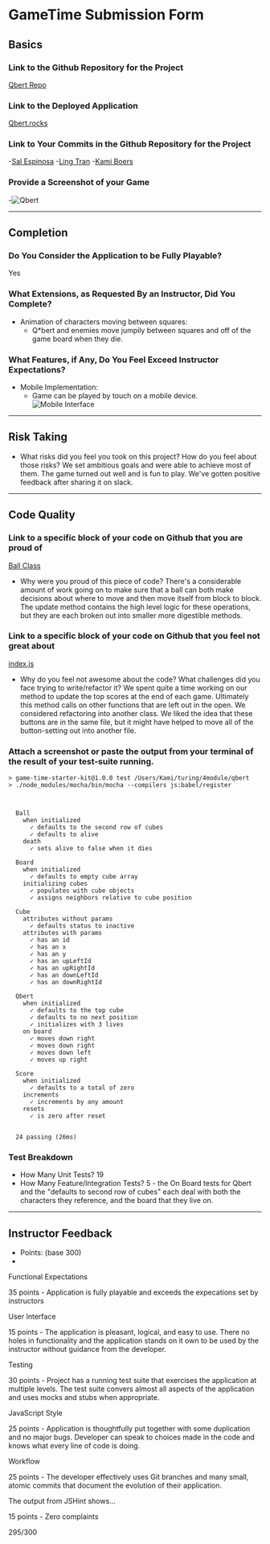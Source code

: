 # GameTime Submission Form

## Basics

### Link to the Github Repository for the Project
[Qbert Repo](http://github.com/s-espinosa/qbert)

### Link to the Deployed Application
[Qbert.rocks](http://www.qbert.rocks)

### Link to Your Commits in the Github Repository for the Project
-[Sal Espinosa](https://github.com/s-espinosa/qbert/commits?author=s-espinosa)
 -[Ling Tran](https://github.com/s-espinosa/qbert/commits?author=lingtran)
 -[Kami Boers](https://github.com/s-espinosa/qbert/commits?author=kamiboers)

### Provide a Screenshot of your Game
-![Qbert](http://g.recordit.co/Fp6N3jXEEG.gif)

---

## Completion

### Do You Consider the Application to be Fully Playable?
 Yes

### What Extensions, as Requested By an Instructor, Did You Complete?
- Animation of characters moving between squares:
  - Q*bert and enemies move jumpily between squares and off of the game board when they die.


### What Features, if Any, Do You Feel Exceed Instructor Expectations?
- Mobile Implementation:
  - Game can be played by touch on a mobile device.
  ![Mobile Interface](http://g.recordit.co/RgFsTL0wK7.gif)

----

## Risk Taking
- What risks did you feel you took on this project? How do you feel about those risks?
  We set ambitious goals and were able to achieve most of them. The game turned out well and is fun to play. We've gotten positive feedback after sharing it on slack.

----

## Code Quality

### Link to a specific block of your code on Github that you are proud of
[Ball Class](https://github.com/s-espinosa/qbert/blob/master/lib/ball.js)

- Why were you proud of this piece of code?
There's a considerable amount of work going on to make sure that a ball can both make decisions about where to move and then move itself from block to block. The update method contains the high level logic for these operations, but they are each broken out into smaller more digestible methods.

### Link to a specific block of your code on Github that you feel not great about
[index.js](https://github.com/s-espinosa/qbert/blob/master/lib/index.js)

- Why do you feel not awesome about the code? What challenges did you face trying to write/refactor it?
We spent quite a time working on our method to update the top scores at the end of each game. Ultimately this method calls on other functions that are left out in the open. We considered refactoring into another class. We liked the idea that these buttons are in the same file, but it might have helped to move all of the button-setting out into another file.


### Attach a screenshot or paste the output from your terminal of the result of your test-suite running.

```
> game-time-starter-kit@1.0.0 test /Users/Kami/turing/4module/qbert
> ./node_modules/mocha/bin/mocha --compilers js:babel/register



  Ball
    when initialized
      ✓ defaults to the second row of cubes
      ✓ defaults to alive
    death
      ✓ sets alive to false when it dies

  Board
    when initialized
      ✓ defaults to empty cube array
    initializing cubes
      ✓ populates with cube objects
      ✓ assigns neighbors relative to cube position

  Cube
    attributes without params
      ✓ defaults status to inactive
    attributes with params
      ✓ has an id
      ✓ has an x
      ✓ has an y
      ✓ has an upLeftId
      ✓ has an upRightId
      ✓ has an downLeftId
      ✓ has an downRightId

  Qbert
    when initialized
      ✓ defaults to the top cube
      ✓ defaults to no next position
      ✓ initializes with 3 lives
    on board
      ✓ moves down right
      ✓ moves down right
      ✓ moves down left
      ✓ moves up right

  Score
    when initialized
      ✓ defaults to a total of zero
    increments
      ✓ increments by any amount
    resets
      ✓ is zero after reset


  24 passing (26ms)
```


### Test Breakdown
- How Many Unit Tests?
19
- How Many Feature/Integration Tests?
5 - the On Board tests for Qbert and the "defaults to second row of cubes" each deal with both the characters they reference, and the board that they live on.


-----

## Instructor Feedback

- Points: (base 300)
- 
Functional Expectations

35 points - Application is fully playable and exceeds the expecations set by instructors

User Interface

15 points - The application is pleasant, logical, and easy to use. There no holes in functionality and the application stands on it own to be used by the instructor without guidance from the developer.

Testing

30 points - Project has a running test suite that exercises the application at multiple levels. The test suite convers almost all aspects of the application and uses mocks and stubs when appropriate.

JavaScript Style

25 points - Application is thoughtfully put together with some duplication and no major bugs. Developer can speak to choices made in the code and knows what every line of code is doing.

Workflow

25 points - The developer effectively uses Git branches and many small, atomic commits that document the evolution of their application.


The output from JSHint shows…

15 points - Zero complaints

295/300
